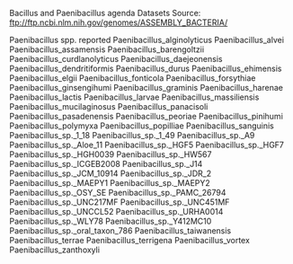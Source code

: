 Bacillus and Paenibacillus agenda
Datasets
Source: ftp://ftp.ncbi.nlm.nih.gov/genomes/ASSEMBLY_BACTERIA/

Paenibacillus spp. reported
Paenibacillus_alginolyticus
Paenibacillus_alvei
Paenibacillus_assamensis
Paenibacillus_barengoltzii
Paenibacillus_curdlanolyticus
Paenibacillus_daejeonensis
Paenibacillus_dendritiformis
Paenibacillus_durus
Paenibacillus_ehimensis
Paenibacillus_elgii
Paenibacillus_fonticola
Paenibacillus_forsythiae
Paenibacillus_ginsengihumi
Paenibacillus_graminis
Paenibacillus_harenae
Paenibacillus_lactis
Paenibacillus_larvae
Paenibacillus_massiliensis
Paenibacillus_mucilaginosus
Paenibacillus_panacisoli
Paenibacillus_pasadenensis
Paenibacillus_peoriae
Paenibacillus_pinihumi
Paenibacillus_polymyxa
Paenibacillus_popilliae
Paenibacillus_sanguinis
Paenibacillus_sp._1_18
Paenibacillus_sp._1_49
Paenibacillus_sp._A9
Paenibacillus_sp._Aloe_11
Paenibacillus_sp._HGF5
Paenibacillus_sp._HGF7
Paenibacillus_sp._HGH0039
Paenibacillus_sp._HW567
Paenibacillus_sp._ICGEB2008
Paenibacillus_sp._J14
Paenibacillus_sp._JCM_10914
Paenibacillus_sp._JDR_2
Paenibacillus_sp._MAEPY1
Paenibacillus_sp._MAEPY2
Paenibacillus_sp._OSY_SE
Paenibacillus_sp._PAMC_26794
Paenibacillus_sp._UNC217MF
Paenibacillus_sp._UNC451MF
Paenibacillus_sp._UNCCL52
Paenibacillus_sp._URHA0014
Paenibacillus_sp._WLY78
Paenibacillus_sp._Y412MC10
Paenibacillus_sp._oral_taxon_786
Paenibacillus_taiwanensis
Paenibacillus_terrae
Paenibacillus_terrigena
Paenibacillus_vortex
Paenibacillus_zanthoxyli


